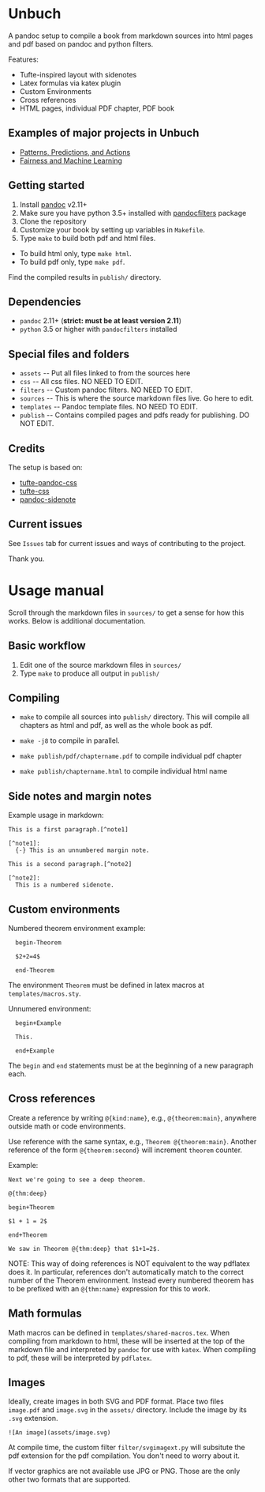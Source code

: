 # Unbuch

A pandoc setup to compile a book from markdown sources into html pages and pdf based on pandoc and python filters.

Features:

* Tufte-inspired layout with sidenotes
* Latex formulas via katex plugin
* Custom Environments
* Cross references
* HTML pages, individual PDF chapter, PDF book

## Examples of major projects in Unbuch

* [Patterns, Predictions, and Actions](https://mlstory.org)
* [Fairness and Machine Learning](https://fairmlbook.org)

## Getting started

1. Install [pandoc](https://pandoc.org/) v2.11+
2. Make sure you have python 3.5+ installed with [pandocfilters](https://github.com/jgm/pandocfilters) package
3. Clone the repository
4. Customize your book by setting up variables in `Makefile`.
5. Type `make` to build both pdf and html files.
  - To build html only, type `make html`.
  - To build pdf only, type `make pdf`.

Find the compiled results in `publish/` directory.

## Dependencies

- `pandoc` 2.11+ (**strict: must be at least version 2.11**)
- `python` 3.5 or higher with `pandocfilters` installed

## Special files and folders

* `assets` -- Put all files linked to from the sources here
* `css` -- All css files. NO NEED TO EDIT.
* `filters` -- Custom pandoc filters. NO NEED TO EDIT.
* `sources` -- This is where the source markdown files live. Go here to edit.
* `templates` -- Pandoc template files. NO NEED TO EDIT.
* `publish` -- Contains compiled pages and pdfs ready for publishing. DO NOT EDIT.

## Credits

The setup is based on:

* [tufte-pandoc-css](https://github.com/jez/tufte-pandoc-css)
* [tufte-css](https://github.com/edwardtufte/tufte-css)
* [pandoc-sidenote](https://github.com/jez/pandoc-sidenote)

## Current issues

See `Issues` tab for current issues and ways of contributing to the project.

Thank you.

# Usage manual

Scroll through the markdown files in `sources/` to get a sense for how this
works. Below is additional documentation.

## Basic workflow

1. Edit one of the source markdown files in `sources/`
2. Type `make` to produce all output in `publish/`

## Compiling

* `make` to compile all sources into `publish/` directory. This will compile
all chapters as html and pdf, as well as the whole book as pdf.

* `make -j8` to compile in parallel.

* `make publish/pdf/chaptername.pdf` to compile individual pdf chapter

* `make publish/chaptername.html` to compile individual html name


## Side notes and margin notes

Example usage in markdown:

```
This is a first paragraph.[^note1]

[^note1]:
  {-} This is an unnumbered margin note.

This is a second paragraph.[^note2]

[^note2]:
  This is a numbered sidenote.
```

## Custom environments

Numbered theorem environment example:

```
  begin-Theorem

  $2+2=4$

  end-Theorem
```

The environment `Theorem` must be defined in latex macros at `templates/macros.sty`.

Unnumered environment:

```
  begin+Example

  This.

  end+Example
```

The `begin` and `end` statements must be at the beginning of a new paragraph each.

## Cross references

Create a reference by writing `@{kind:name}`, e.g., `@{theorem:main}`,
anywhere outside math or code environments.

Use reference with the same syntax, e.g., `Theorem @{theorem:main}`.
Another reference of the form `@{theorem:second}` will increment `theorem`
counter.

Example:

```
Next we're going to see a deep theorem.

@{thm:deep}

begin+Theorem

$1 + 1 = 2$

end+Theorem

We saw in Theorem @{thm:deep} that $1+1=2$.
```

NOTE: This way of doing references is NOT equivalent to the way pdflatex does it. In particular, references don't automatically match to the correct number of the Theorem environment. Instead every numbered theorem has to be prefixed with an `@{thm:name}` expression for this to work.

## Math formulas

Math macros can be defined in `templates/shared-macros.tex`. When compiling from markdown to html, these will be inserted at the top of the markdown file and interpreted by `pandoc` for use with `katex`. When compiling to pdf, these will be interpreted by `pdflatex`.

## Images

Ideally, create images in both SVG and PDF format. Place two files `image.pdf` and `image.svg` in the `assets/` directory. Include the image by its `.svg` extension. 

```
![An image](assets/image.svg)
```

At compile time, the custom filter `filter/svgimagext.py` will subsitute the pdf extension for the pdf compilation. You don't need to worry about it.

If vector graphics are not available use JPG or PNG. Those are the only other two formats that are supported.

